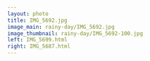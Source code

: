 ```yaml
---
layout: photo
title: IMG_5692.jpg
image_main: rainy-day/IMG_5692.jpg
image_thumbnail: rainy-day/IMG_5692-100.jpg
left: IMG_5699.html
right: IMG_5687.html
---
```

